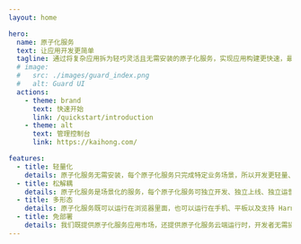 ```yaml
---
layout: home

hero:
  name: 原子化服务
  text: 让应用开发更简单
  tagline: 通过将复杂应用拆为轻巧灵活且无需安装的原子化服务，实现应用构建更快速，最终用户使用更方便
  # image:
  #   src: ./images/guard_index.png
  #   alt: Guard UI
  actions:
    - theme: brand
      text: 快速开始
      link: /quickstart/introduction
    - theme: alt
      text: 管理控制台
      link: https://kaihong.com/

features:
  - title: 轻量化
    details: 原子化服务无需安装，每个原子化服务只完成特定业务场景，所以开发更轻量、部署更轻量、用户使用更轻量。
  - title: 松解耦
    details: 原子化服务是场景化的服务，每个原子化服务可独立开发、独立上线、独立运营。
  - title: 多形态
    details: 原子化服务既可以运行在浏览器里面，也可以运行在手机、平板以及支持 HarmonyOS 的 IoT 设备上。
  - title: 免部署
    details: 我们既提供原子化服务应用市场，还提供原子化服务云端运行时，开发者无需操心部署和运维。
---
```

